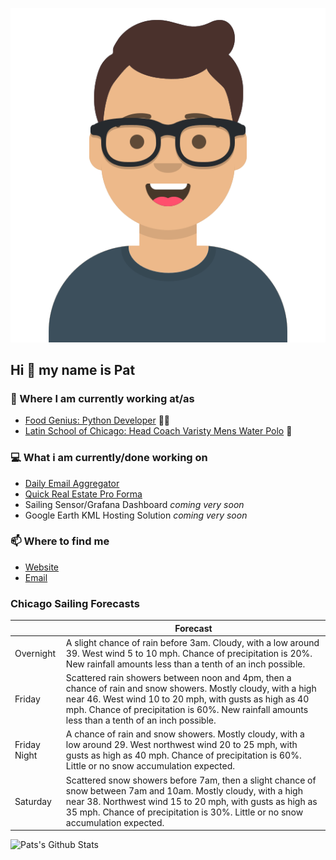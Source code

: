 [![Social banner for p-j-falconer](https://raw.githubusercontent.com/P-J-FALCONER/P-J-FALCONER/master/assets/avataaars.svg)](https://patfalconer.com/)
## Hi :wave: my name is Pat

### 💼 Where I am currently working at/as
- [Food Genius: Python Developer](https://getfoodgenius.com/) 🍔🐍
- [Latin School of Chicago: Head Coach Varisty Mens Water Polo](https://www.latinschool.org/) 🤽


### 💻 What i am currently/done working on
 - [Daily Email Aggregator](https://github.com/P-J-FALCONER/dott_daily_mail)
 - [Quick Real Estate Pro Forma](https://github.com/P-J-FALCONER/henry)
 - Sailing Sensor/Grafana Dashboard *coming very soon*
 - Google Earth KML Hosting Solution *coming very soon*

### 📫 Where to find me
 - [Website](https://patfalconer.com/)
 - [Email](mailto:patrick.j.falconer@gmail.com)


### Chicago Sailing Forecasts
|   | Forecast  |
|---|---|
| Overnight | A slight chance of rain before 3am. Cloudy, with a low around 39. West wind 5 to 10 mph. Chance of precipitation is 20%. New rainfall amounts less than a tenth of an inch possible. |
| Friday | Scattered rain showers between noon and 4pm, then a chance of rain and snow showers. Mostly cloudy, with a high near 46. West wind 10 to 20 mph, with gusts as high as 40 mph. Chance of precipitation is 60%. New rainfall amounts less than a tenth of an inch possible. |
| Friday Night | A chance of rain and snow showers. Mostly cloudy, with a low around 29. West northwest wind 20 to 25 mph, with gusts as high as 40 mph. Chance of precipitation is 60%. Little or no snow accumulation expected. |
| Saturday | Scattered snow showers before 7am, then a slight chance of snow between 7am and 10am. Mostly cloudy, with a high near 38. Northwest wind 15 to 20 mph, with gusts as high as 35 mph. Chance of precipitation is 30%. Little or no snow accumulation expected. |

![Pats's Github Stats](https://github-readme-stats.vercel.app/api?username=p-j-falconer&show_icons=true&theme=radical)
